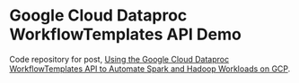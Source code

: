 # Google Cloud Dataproc WorkflowTemplates API Demo

Code repository for post, [Using the Google Cloud Dataproc WorkflowTemplates API to Automate Spark and Hadoop Workloads on GCP](https://programmaticponderings.com/).
